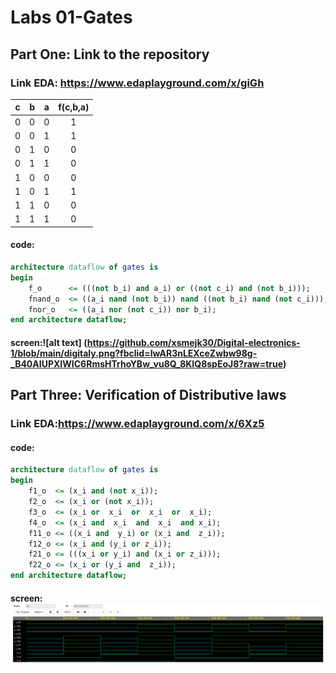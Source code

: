 # Labs 01-Gates
## Part One: Link to the repository
### Link EDA: https://www.edaplayground.com/x/giGh
| **c** | **b** |**a** | **f(c,b,a)** |
| :-: | :-: | :-: | :-: |
| 0 | 0 | 0 | 1 |
| 0 | 0 | 1 | 1 |
| 0 | 1 | 0 | 0 |
| 0 | 1 | 1 | 0 |
| 1 | 0 | 0 | 0 |
| 1 | 0 | 1 | 1 |
| 1 | 1 | 0 | 0 |
| 1 | 1 | 1 | 0 |

#### code:
```vhdl
architecture dataflow of gates is
begin
    f_o      <= (((not b_i) and a_i) or ((not c_i) and (not b_i)));
    fnand_o  <= ((a_i nand (not b_i)) nand ((not b_i) nand (not c_i)));
    fnor_o   <= ((a_i nor (not c_i)) nor b_i);
end architecture dataflow;
```
#### screen:![alt text] (https://github.com/xsmejk30/Digital-electronics-1/blob/main/digitaly.png?fbclid=IwAR3nLEXceZwbw98g-_B40AIUPXIWIC6RmsHTrhoYBw_vu8Q_8KIQ8spEoJ8?raw=true)
## Part Three: Verification of Distributive laws 
### Link EDA:https://www.edaplayground.com/x/6Xz5
#### code:
```vhdl
architecture dataflow of gates is
begin
    f1_o  <= (x_i and (not x_i));
    f2_o  <= (x_i or (not x_i));
    f3_o  <= (x_i or  x_i  or  x_i  or  x_i);
    f4_o  <= (x_i and  x_i  and  x_i  and x_i);
    f11_o <= ((x_i and  y_i) or (x_i and  z_i));
    f12_o <= (x_i and (y_i or z_i));
    f21_o <= (((x_i or y_i) and (x_i or z_i)));
    f22_o <= (x_i or (y_i and  z_i));
end architecture dataflow;
```
#### screen:![alt text](https://github.com/xsmejk30/Digital-electronics-1/blob/main/digitaly2.png?raw=true) 

